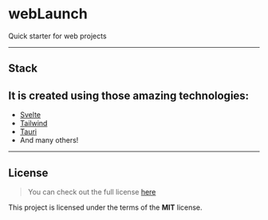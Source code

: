# webLaunch
Quick starter for web projects


---

## Stack
It is created using those amazing technologies:
- 
- [Svelte](https://svelte.dev/)
- [Tailwind](https://tailwindcss.com/)
- [Tauri](https://tauri.studio/)
- And many others!

---

## License
>You can check out the full license [here](https://github.com/hafizhaziq307/webLaunch/blob/main/LICENSE)

This project is licensed under the terms of the **MIT** license.
